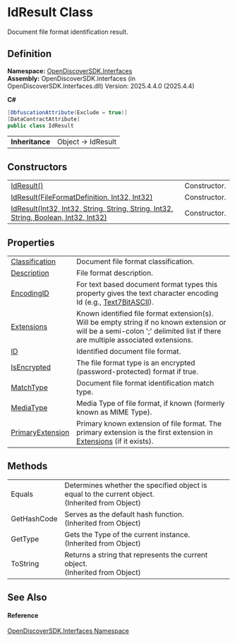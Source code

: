 # IdResult Class


Document file format identification result.



## Definition
**Namespace:** <a href="5601be11-3859-60ba-961e-4dc4e0cf2953">OpenDiscoverSDK.Interfaces</a>  
**Assembly:** OpenDiscoverSDK.Interfaces (in OpenDiscoverSDK.Interfaces.dll) Version: 2025.4.4.0 (2025.4.4)

**C#**
``` C#
[ObfuscationAttribute(Exclude = true)]
[DataContractAttribute]
public class IdResult
```

<table><tr><td><strong>Inheritance</strong></td><td>Object  →  IdResult</td></tr>
</table>



## Constructors
<table>
<tr>
<td><a href="911e6b92-834f-b4e5-1368-962e8d2c83db">IdResult()</a></td>
<td>Constructor.</td></tr>
<tr>
<td><a href="fd1e5e07-0d9c-0e3c-efac-fa64ef16545c">IdResult(FileFormatDefinition, Int32, Int32)</a></td>
<td>Constructor.</td></tr>
<tr>
<td><a href="a6e7edb5-fd1c-7170-b117-6c2ae446958e">IdResult(Int32, Int32, String, String, String, Int32, String, Boolean, Int32, Int32)</a></td>
<td>Constructor.</td></tr>
</table>

## Properties
<table>
<tr>
<td><a href="148c150d-a080-8002-0778-a8c9edb23a33">Classification</a></td>
<td>Document file format classification.</td></tr>
<tr>
<td><a href="59e1b94f-e08c-2c04-d827-0ff8f98ef0b5">Description</a></td>
<td>File format description.</td></tr>
<tr>
<td><a href="5a160529-709e-5bb6-a874-568a0c84b277">EncodingID</a></td>
<td>For text based document format types this property gives the text character encoding Id (e.g., <a href="6f1047fb-7367-c09c-5621-ae7632c8404b">Text7BitASCII</a>).</td></tr>
<tr>
<td><a href="a42de810-32d0-5d81-0d5c-443d8f213638">Extensions</a></td>
<td>Known identified file format extension(s). Will be empty string if no known extension or will be a semi-colon ';' delimited list if there are multiple associated extensions.</td></tr>
<tr>
<td><a href="b4fb5522-8bb4-b6ac-fc42-ac833701e116">ID</a></td>
<td>Identified document file format.</td></tr>
<tr>
<td><a href="cae9ba07-09ab-ff46-5640-fef6d484715d">IsEncrypted</a></td>
<td>The file format type is an encrypted (password-protected) format if true.</td></tr>
<tr>
<td><a href="68bb8056-c198-83bf-9af8-1efaa1aaae7a">MatchType</a></td>
<td>Document file format identification match type.</td></tr>
<tr>
<td><a href="5d81e6bd-6bc5-0135-f383-ec6c5a38e4a4">MediaType</a></td>
<td>Media Type of file format, if known (formerly known as MIME Type).</td></tr>
<tr>
<td><a href="ce034e7e-4fd7-e6bd-b5c2-219a004d5f5f">PrimaryExtension</a></td>
<td>Primary known extension of file format. The primary extension is the first extension in <a href="a42de810-32d0-5d81-0d5c-443d8f213638">Extensions</a> (if it exists).</td></tr>
</table>

## Methods
<table>
<tr>
<td>Equals</td>
<td>Determines whether the specified object is equal to the current object.<br />(Inherited from Object)</td></tr>
<tr>
<td>GetHashCode</td>
<td>Serves as the default hash function.<br />(Inherited from Object)</td></tr>
<tr>
<td>GetType</td>
<td>Gets the Type of the current instance.<br />(Inherited from Object)</td></tr>
<tr>
<td>ToString</td>
<td>Returns a string that represents the current object.<br />(Inherited from Object)</td></tr>
</table>

## See Also


#### Reference
<a href="5601be11-3859-60ba-961e-4dc4e0cf2953">OpenDiscoverSDK.Interfaces Namespace</a>  
